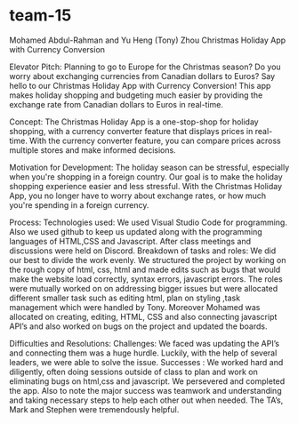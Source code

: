 # team-15
Mohamed Abdul-Rahman and Yu Heng (Tony) Zhou
Christmas Holiday App with Currency Conversion

Elevator Pitch:
Planning to go to Europe for the Christmas season?
Do you worry about exchanging currencies from Canadian dollars to Euros?
Say hello to our Christmas Holiday App with Currency Conversion! This app makes holiday shopping and budgeting much easier by providing the exchange rate from Canadian dollars to Euros in real-time.


Concept:
The Christmas Holiday App is a one-stop-shop for holiday shopping, with a currency converter feature that displays prices in real-time. With the currency converter feature, you can compare prices across multiple stores and make informed decisions.

Motivation for Development:
The holiday season can be stressful, especially when you're shopping in a foreign country. Our goal is to make the holiday shopping experience easier and less stressful. With the Christmas Holiday App, you no longer have to worry about exchange rates, or how much you're spending in a foreign currency.

Process:
Technologies used: We used Visual Studio Code for programming. Also we used github to keep us updated along with the programming languages of HTML,CSS and Javascript. After class meetings and discussions were held on Discord.
Breakdown of tasks and roles: We did our best to divide the work evenly. We structured the project by working on the rough copy of html, css, html and made edits such as bugs that would make the website load correctly, syntax errors, javascript errors. 
The roles were mutually worked on on addressing bigger issues but were allocated different smaller task such as editing html, plan on styling ,task management which were handled by Tony. Moreover Mohamed was allocated on creating, editing, HTML, CSS and also connecting javascript API’s and also worked on bugs on the project and updated the boards.

Difficulties and Resolutions:
Challenges: We faced was updating the API’s and connecting them was a huge hurdle. Luckily, with the help of several leaders, we were able to solve the issue.
Successes : We worked hard and diligently, often doing sessions outside of class to plan and work on eliminating bugs on html,css and javascript. We persevered and completed the app. Also to note the major success was teamwork and understanding and taking necessary steps to help each other out when needed. The TA’s, Mark and Stephen were tremendously helpful.
